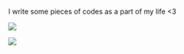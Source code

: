 I write some pieces of codes as a part of my life <3

![](https://skillicons.dev/icons?i=go,ts,bun,vite,vue,nim)

![](https://skillicons.dev/icons?i=windows,vscode,ubuntu,neovim)

